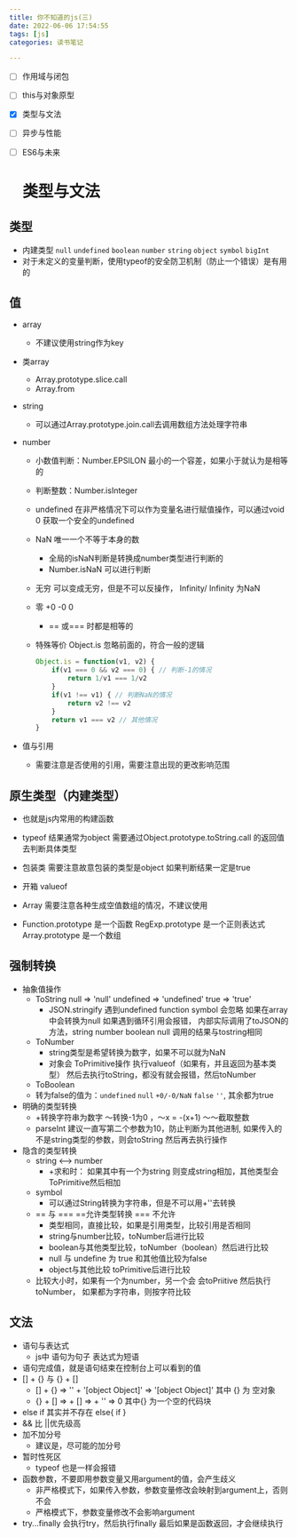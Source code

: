```yaml
---
title: 你不知道的js(三)
date: 2022-06-06 17:54:55
tags: [js]
categories: 读书笔记

---
```


- [ ] 作用域与闭包

- [ ] this与对象原型

- [x] 类型与文法

- [ ] 异步与性能

- [ ] ES6与未来
  
  <!-- more -->
  
  # 类型与文法

## 类型

- 内建类型 `null` `undefined` `boolean` `number` `string` `object` `symbol` `bigInt`
- 对于未定义的变量判断，使用typeof的安全防卫机制（防止一个错误）是有用的

## 值

- array
  
  - 不建议使用string作为key

- 类array
  
  - Array.prototype.slice.call 
  - Array.from

- string
  
  - 可以通过Array.prototype.join.call去调用数组方法处理字符串

- number
  
  - 小数值判断：Number.EPSILON 最小的一个容差，如果小于就认为是相等的
  
  - 判断整数：Number.isInteger
  
  - undefined 在非严格情况下可以作为变量名进行赋值操作，可以通过void 0 获取一个安全的undefined
  
  - NaN 唯一一个不等于本身的数
    
    - 全局的isNaN判断是转换成number类型进行判断的
    - Number.isNaN 可以进行判断
  
  - 无穷 可以变成无穷，但是不可以反操作， Infinity/ Infinity 为NaN
  
  - 零 +0 -0 0
    
    - == 或=== 时都是相等的
  
  - 特殊等价 Object.is 忽略前面的，符合一般的逻辑
    
    ```js
    Object.is = function(v1, v2) {
        if(v1 === 0 && v2 === 0) { // 判断-1的情况
            return 1/v1 === 1/v2
        }
        if(v1 !== v1) { // 判断NaN的情况
            return v2 !== v2
        }
        return v1 === v2 // 其他情况
    }
    ```

- 值与引用
  
  - 需要注意是否使用的引用，需要注意出现的更改影响范围

## 原生类型（内建类型）

- 也就是js内常用的构建函数

- typeof 结果通常为object 需要通过Object.prototype.toString.call 的返回值去判断具体类型

- 包装类 需要注意故意包装的类型是object 如果判断结果一定是true

- 开箱 valueof 

- Array 需要注意各种生成空值数组的情况，不建议使用

- Function.prototype 是一个函数 RegExp.prototype 是一个正则表达式 Array.prototype 是一个数组

## 强制转换

- 抽象值操作
  - ToString null => 'null' undefined => 'undefined' true => 'true'
    - JSON.stringify 遇到undefined function symbol 会忽略 如果在array中会转换为null 如果遇到循环引用会报错， 内部实际调用了toJSON的方法，string number boolean null 调用的结果与tostring相同
  - ToNumber
    - string类型是希望转换为数字，如果不可以就为NaN
    - 对象会 ToPrimitive操作 执行valueof（如果有，并且返回为基本类型） 然后去执行toString，都没有就会报错，然后toNumber
  - ToBoolean
  - 转为false的值为：`undefined` `null` `+0/-0/NaN` `false` `''`, 其余都为true
- 明确的类型转换
  - +转换字符串为数字 ～转换-1为0 ，～x = -(x+1) ～～截取整数
  - parseInt 建议一直写第二个参数为10，防止判断为其他进制, 如果传入的不是string类型的参数，则会toString 然后再去执行操作
- 隐含的类型转换
  - string <--> number
    - +求和时： 如果其中有一个为string 则变成string相加，其他类型会ToPrimitive然后相加
  - symbol
    - 可以通过String转换为字符串，但是不可以用+''去转换
  - == 与 === ==允许类型转换 === 不允许
    - 类型相同，直接比较，如果是引用类型，比较引用是否相同
    - string与number比较，toNumber后进行比较
    - boolean与其他类型比较，toNumber（boolean）然后进行比较
    - null 与 undefine 为 true 和其他值比较为false
    - object与其他比较 toPrimitive后进行比较
  - 比较大小时，如果有一个为number，另一个会 会toPriitive 然后执行toNumber， 如果都为字符串，则按字符比较

## 文法

- 语句与表达式
  - js中 语句为句子 表达式为短语
- 语句完成值，就是语句结束在控制台上可以看到的值
- [] + {} 与 {} + []
  - [] + {} => '' + '[object Object]'  => '[object Object]' 其中 {} 为 空对象
  - {} + [] => + []  => + '' => 0 其中{} 为一个空的代码块
- else if  其实并不存在 else{ if }
- && 比 ||优先级高
- 加不加分号
  - 建议是，尽可能的加分号
- 暂时性死区
  - typeof 也是一样会报错
- 函数参数，不要即用参数变量又用argument的值，会产生歧义
  - 非严格模式下，如果传入参数，参数变量修改会映射到argument上，否则不会
  - 严格模式下，参数变量修改不会影响argument
- try...finally 会执行try，然后执行finally 最后如果是函数返回，才会继续执行
